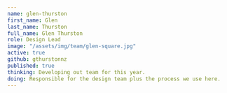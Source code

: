 ```yaml
---
name: glen-thurston
first_name: Glen
last_name: Thurston
full_name: Glen Thurston
role: Design Lead
image: "/assets/img/team/glen-square.jpg"
active: true
github: gthurstonnz
published: true
thinking: Developing out team for this year.
doing: Responsible for the design team plus the process we use here.
---
```

